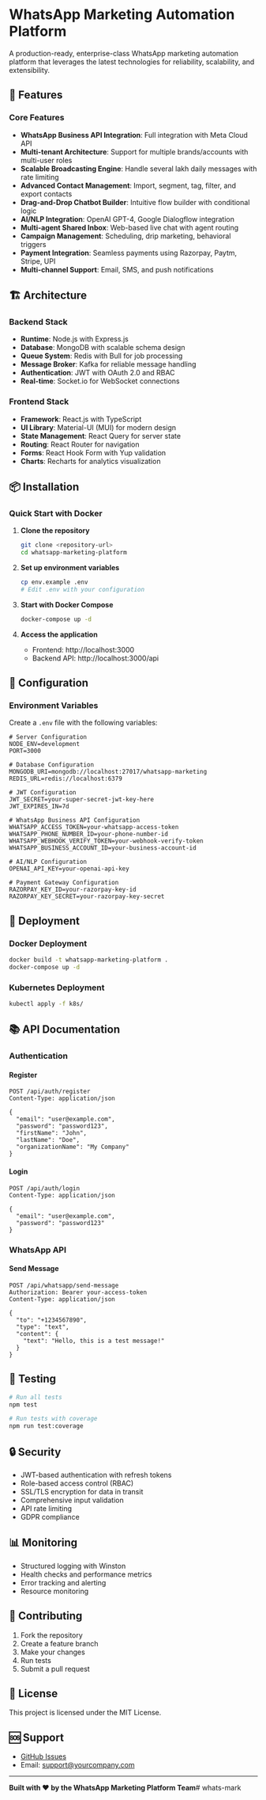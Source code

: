 # WhatsApp Marketing Automation Platform

A production-ready, enterprise-class WhatsApp marketing automation platform that leverages the latest technologies for reliability, scalability, and extensibility.

## 🚀 Features

### Core Features
- **WhatsApp Business API Integration**: Full integration with Meta Cloud API
- **Multi-tenant Architecture**: Support for multiple brands/accounts with multi-user roles
- **Scalable Broadcasting Engine**: Handle several lakh daily messages with rate limiting
- **Advanced Contact Management**: Import, segment, tag, filter, and export contacts
- **Drag-and-Drop Chatbot Builder**: Intuitive flow builder with conditional logic
- **AI/NLP Integration**: OpenAI GPT-4, Google Dialogflow integration
- **Multi-agent Shared Inbox**: Web-based live chat with agent routing
- **Campaign Management**: Scheduling, drip marketing, behavioral triggers
- **Payment Integration**: Seamless payments using Razorpay, Paytm, Stripe, UPI
- **Multi-channel Support**: Email, SMS, and push notifications

## 🏗️ Architecture

### Backend Stack
- **Runtime**: Node.js with Express.js
- **Database**: MongoDB with scalable schema design
- **Queue System**: Redis with Bull for job processing
- **Message Broker**: Kafka for reliable message handling
- **Authentication**: JWT with OAuth 2.0 and RBAC
- **Real-time**: Socket.io for WebSocket connections

### Frontend Stack
- **Framework**: React.js with TypeScript
- **UI Library**: Material-UI (MUI) for modern design
- **State Management**: React Query for server state
- **Routing**: React Router for navigation
- **Forms**: React Hook Form with Yup validation
- **Charts**: Recharts for analytics visualization

## 📦 Installation

### Quick Start with Docker

1. **Clone the repository**
   ```bash
   git clone <repository-url>
   cd whatsapp-marketing-platform
   ```

2. **Set up environment variables**
   ```bash
   cp env.example .env
   # Edit .env with your configuration
   ```

3. **Start with Docker Compose**
   ```bash
   docker-compose up -d
   ```

4. **Access the application**
   - Frontend: http://localhost:3000
   - Backend API: http://localhost:3000/api

## 🔧 Configuration

### Environment Variables

Create a `.env` file with the following variables:

```env
# Server Configuration
NODE_ENV=development
PORT=3000

# Database Configuration
MONGODB_URI=mongodb://localhost:27017/whatsapp-marketing
REDIS_URL=redis://localhost:6379

# JWT Configuration
JWT_SECRET=your-super-secret-jwt-key-here
JWT_EXPIRES_IN=7d

# WhatsApp Business API Configuration
WHATSAPP_ACCESS_TOKEN=your-whatsapp-access-token
WHATSAPP_PHONE_NUMBER_ID=your-phone-number-id
WHATSAPP_WEBHOOK_VERIFY_TOKEN=your-webhook-verify-token
WHATSAPP_BUSINESS_ACCOUNT_ID=your-business-account-id

# AI/NLP Configuration
OPENAI_API_KEY=your-openai-api-key

# Payment Gateway Configuration
RAZORPAY_KEY_ID=your-razorpay-key-id
RAZORPAY_KEY_SECRET=your-razorpay-key-secret
```

## 🚀 Deployment

### Docker Deployment

```bash
docker build -t whatsapp-marketing-platform .
docker-compose up -d
```

### Kubernetes Deployment

```bash
kubectl apply -f k8s/
```

## 📚 API Documentation

### Authentication

#### Register
```http
POST /api/auth/register
Content-Type: application/json

{
  "email": "user@example.com",
  "password": "password123",
  "firstName": "John",
  "lastName": "Doe",
  "organizationName": "My Company"
}
```

#### Login
```http
POST /api/auth/login
Content-Type: application/json

{
  "email": "user@example.com",
  "password": "password123"
}
```

### WhatsApp API

#### Send Message
```http
POST /api/whatsapp/send-message
Authorization: Bearer your-access-token
Content-Type: application/json

{
  "to": "+1234567890",
  "type": "text",
  "content": {
    "text": "Hello, this is a test message!"
  }
}
```

## 🧪 Testing

```bash
# Run all tests
npm test

# Run tests with coverage
npm run test:coverage
```

## 🔒 Security

- JWT-based authentication with refresh tokens
- Role-based access control (RBAC)
- SSL/TLS encryption for data in transit
- Comprehensive input validation
- API rate limiting
- GDPR compliance

## 📊 Monitoring

- Structured logging with Winston
- Health checks and performance metrics
- Error tracking and alerting
- Resource monitoring

## 🤝 Contributing

1. Fork the repository
2. Create a feature branch
3. Make your changes
4. Run tests
5. Submit a pull request

## 📄 License

This project is licensed under the MIT License.

## 🆘 Support

- [GitHub Issues](https://github.com/your-org/whatsapp-marketing-platform/issues)
- Email: support@yourcompany.com

---

**Built with ❤️ by the WhatsApp Marketing Platform Team**# whats-mark
